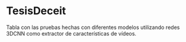 # TesisDeceit
Tabla con las pruebas hechas con diferentes modelos utilizando redes 3DCNN como extractor de características de vídeos.
